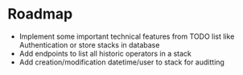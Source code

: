 # Roadmap

- Implement some important technical features from TODO list like Authentication or store stacks in database
- Add endpoints to list all historic operators in a stack
- Add creation/modification datetime/user to stack for auditting
